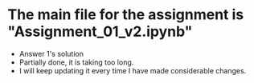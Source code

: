 # The main file for the assignment is "Assignment_01_v2.ipynb"
- Answer 1's solution
- Partially done, it is taking too long.
- I will keep updating it every time I have made considerable changes.
  
